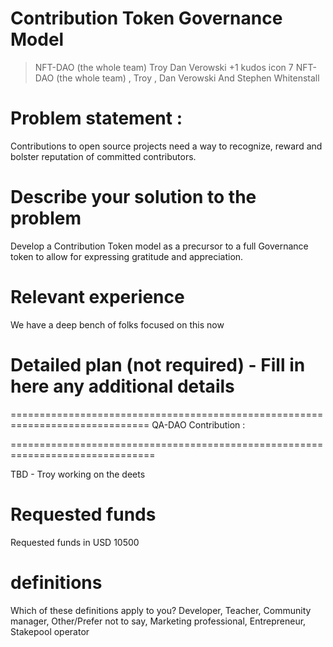 # Contribution Token Governance Model
> NFT-DAO (the whole team) Troy Dan Verowski +1 kudos icon 7 NFT-DAO (the whole team) , Troy , Dan Verowski And Stephen Whitenstall

# Problem statement :

Contributions to open source projects need a way to recognize, reward and bolster reputation of committed contributors.

# Describe your solution to the problem

Develop a Contribution Token model as a precursor to a full Governance token to allow for expressing gratitude and appreciation.

# Relevant experience

We have a deep bench of folks focused on this now

# Detailed plan (not required) - Fill in here any additional details
==============================================================================
QA-DAO Contribution :








===============================================================================

TBD - Troy working on the deets

# Requested funds

Requested funds in USD 10500

# definitions

Which of these definitions apply to you? Developer, Teacher, Community manager, Other/Prefer not to say, Marketing professional, Entrepreneur, Stakepool operator
